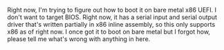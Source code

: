 Right now, I'm trying to figure out how to boot it on bare metal x86 UEFI. I don't want to target BIOS.
Right now, it has a serial input and serial output driver that's written partially in x86 inline assembly,
so this only supports x86 as of right now. I once got it to boot on bare metal but I forgot how, please tell
me what's wrong with anything in here.
